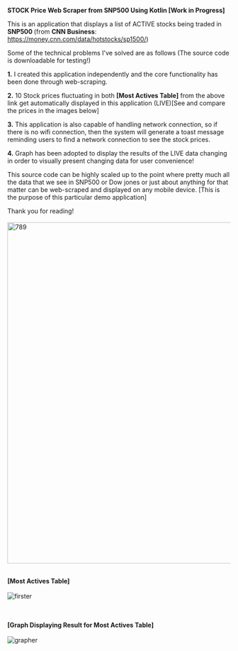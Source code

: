 <b>STOCK Price Web Scraper from SNP500 Using Kotlin [Work in Progress]</b>

This is an application that displays a list of ACTIVE stocks being traded in <b> SNP500 </b> 
(from <b>CNN Business</b>: https://money.cnn.com/data/hotstocks/sp1500/)

Some of the technical problems I've solved are as follows (The source code is downloadable for testing!) 

<b>1.</b> I created this application independently and the core functionality has been done
through web-scraping. 

<b>2.</b> 10 Stock prices fluctuating in both <b>[Most Actives Table]</b> 
from the above link get automatically displayed in this 
application (LIVE)[See and compare the prices in the images below]

<b>3.</b> This application is also capable of handling network connection, so if there is no wifi
connection, then the system will generate a toast message reminding users to find a
network connection to see the stock prices. 

<b>4.</b> Graph has been adopted to display the results of the LIVE data changing
in order to visually present changing data for user convenience! 

This source code can be highly scaled up to the point where pretty much all the data 
that we see in SNP500 or Dow jones or just about anything for that matter can be 
web-scraped and displayed on any mobile device. 
[This is the purpose of this particular demo application]

Thank you for reading! <br></br>
<img width="768" alt="789" src="https://user-images.githubusercontent.com/26533575/91903171-cabb8280-ec70-11ea-928e-4e2242818580.png"> <br></br>

<b>[Most Actives Table]</b> <br></br>
![firster](https://user-images.githubusercontent.com/26533575/92069339-13f5fa00-ed77-11ea-8bfe-9a8fb327c7a4.jpg)

<br></br>
<b>[Graph Displaying Result for Most Actives Table]</b><br></br>
![grapher](https://user-images.githubusercontent.com/26533575/92067556-99c37680-ed72-11ea-991e-d7fc37a91d0b.jpg)
